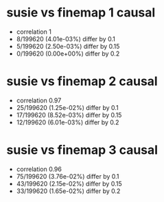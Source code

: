 # susie vs finemap  1 causal

- correlation 1
- 8/199620 (4.01e-03%) differ by 0.1
- 5/199620 (2.50e-03%) differ by 0.15
- 0/199620 (0.00e+00%) differ by 0.2


# susie vs finemap  2 causal

- correlation 0.97
- 25/199620 (1.25e-02%) differ by 0.1
- 17/199620 (8.52e-03%) differ by 0.15
- 12/199620 (6.01e-03%) differ by 0.2


# susie vs finemap  3 causal

- correlation 0.96
- 75/199620 (3.76e-02%) differ by 0.1
- 43/199620 (2.15e-02%) differ by 0.15
- 33/199620 (1.65e-02%) differ by 0.2


